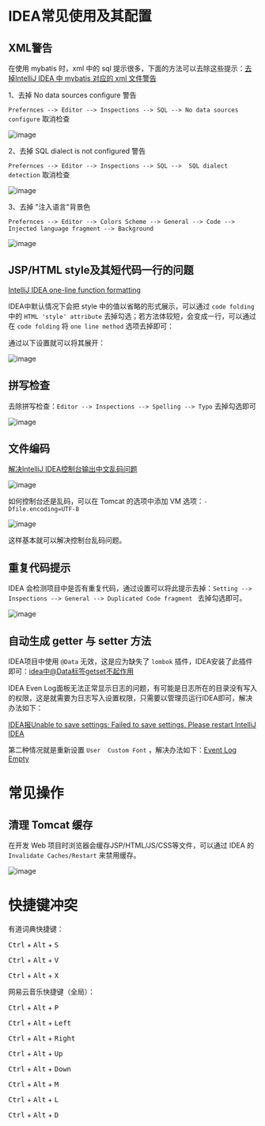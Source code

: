 # IDEA常见使用及其配置

## XML警告

在使用 mybatis 时，xml 中的 sql 提示很多，下面的方法可以去除这些提示：[去掉IntelliJ IDEA 中 mybatis 对应的 xml 文件警告](<https://blog.csdn.net/aubdiy/article/details/68485336>)

1、去掉 No data sources configure 警告

`Prefernces --> Editor --> Inspections --> SQL --> No data sources configure` 取消检查

![image](https://wx3.sinaimg.cn/large/69d4185bly1g4gtwmhsk8j20xv0jyju3.jpg)



2、去掉 SQL dialect is not configured 警告

`Prefernces --> Editor --> Inspections --> SQL -->  SQL dialect detection` 取消检查

![image](https://wx2.sinaimg.cn/large/69d4185bly1g4gtybkdtyj20xg0jl76y.jpg)

3、去掉 "注入语言"背景色

`Prefernces --> Editor --> Colors Scheme --> General --> Code --> Injected language fragment --> Background`

![image](https://wx1.sinaimg.cn/large/69d4185bly1g4gu2fnqb2j20xg0jlmzd.jpg)



## JSP/HTML style及其短代码一行的问题

[IntelliJ IDEA one-line function formatting](https://stackoverflow.com/questions/36294708/intellij-idea-one-line-function-formatting)

IDEA中默认情况下会把 style 中的值以省略的形式展示，可以通过 `code folding` 中的 `HTML 'style' attribute` 去掉勾选；若方法体较短，会变成一行，可以通过在 `code folding` 将 `one line method` 选项去掉即可：

通过以下设置就可以将其展开：

![image](https://wx4.sinaimg.cn/large/69d4185bly1g4kaubv6ikj20xv0jy40p.jpg)



## 拼写检查

去除拼写检查：`Editor --> Inspections --> Spelling --> Typo` 去掉勾选即可

![image](https://ws2.sinaimg.cn/large/69d4185bgy1g4kbwig1u3j20xi0jpmzs.jpg)



## 文件编码

[解决IntelliJ IDEA控制台输出中文乱码问题](https://blog.csdn.net/liu865033503/article/details/81094575)

![image](https://ws2.sinaimg.cn/large/69d4185bgy1g4lhd1pig7j20xh0jrwgb.jpg)

如何控制台还是乱码，可以在 Tomcat 的选项中添加 VM 选项：`-Dfile.encoding=UTF-8`

![image](https://wx2.sinaimg.cn/large/69d4185bgy1g4li2kp3ojj20p10aujs9.jpg)

这样基本就可以解决控制台乱码问题。



## 重复代码提示

IDEA 会检测项目中是否有重复代码，通过设置可以将此提示去掉：`Setting --> Inspections --> General --> Duplicated Code fragment ` 去掉勾选即可。

![image](https://wx2.sinaimg.cn/large/69d4185bgy1g4liiobz7fj20xi0jr417.jpg)





## 自动生成 getter 与 setter 方法

IDEA项目中使用  `@Data` 无效，这是应为缺失了 `lombok` 插件，IDEA安装了此插件即可：[idea中@Data标签getset不起作用](https://blog.csdn.net/seapeak007/article/details/72911529)







IDEA Even Log面板无法正常显示日志的问题，有可能是日志所在的目录没有写入的权限，这是就需要为日志写入设置权限，只需要以管理员运行IDEA即可，解决办法如下：

[IDEA报Unable to save settings: Failed to save settings. Please restart IntelliJ IDEA](<https://blog.csdn.net/yjw123456/article/details/78547552>)

第二种情况就是重新设置 `User  Custom Font` ，解决办法如下：[Event Log Empty](https://youtrack.jetbrains.com/issue/DBE-8211?p=IDEA-211391)



# 常见操作

## 清理 Tomcat 缓存

在开发 Web 项目时浏览器会缓存JSP/HTML/JS/CSS等文件，可以通过 IDEA 的 `Invalidate Caches/Restart` 来禁用缓存。

![image](https://ws1.sinaimg.cn/large/69d4185bgy1g4kc3cdiocj20960gyaal.jpg)



# 快捷键冲突

有道词典快捷键：

<kbd>Ctrl</kbd> + <kbd>Alt</kbd> + <kbd>S</kbd>

<kbd>Ctrl</kbd> + <kbd>Alt</kbd> + <kbd>V</kbd>

<kbd>Ctrl</kbd> + <kbd>Alt</kbd> + <kbd>X</kbd>



网易云音乐快捷键（全局）：

<kbd>Ctrl</kbd> + <kbd>Alt</kbd> + <kbd>P</kbd>

<kbd>Ctrl</kbd> + <kbd>Alt</kbd> + <kbd>Left</kbd>

<kbd>Ctrl</kbd> + <kbd>Alt</kbd> + <kbd>Right</kbd>

<kbd>Ctrl</kbd> + <kbd>Alt</kbd> + <kbd>Up</kbd>

<kbd>Ctrl</kbd> + <kbd>Alt</kbd> + <kbd>Down</kbd>

<kbd>Ctrl</kbd> + <kbd>Alt</kbd> + <kbd>M</kbd>

<kbd>Ctrl</kbd> + <kbd>Alt</kbd> + <kbd>L</kbd>

<kbd>Ctrl</kbd> + <kbd>Alt</kbd> + <kbd>D</kbd>

































